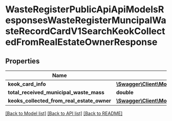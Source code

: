 # WasteRegisterPublicApiApiModelsResponsesWasteRegisterMuncipalWasteRecordCardV1SearchKeokCollectedFromRealEstateOwnerResponse

## Properties
Name | Type | Description | Notes
------------ | ------------- | ------------- | -------------
**keok_card_info** | [**\Swagger\Client\Model\WasteRegisterPublicApiApiModelsResponsesWasteRegisterMuncipalWasteRecordCardV1KeokCardInfo**](WasteRegisterPublicApiApiModelsResponsesWasteRegisterMuncipalWasteRecordCardV1KeokCardInfo.md) |  | [optional] 
**total_received_municipal_waste_mass** | **double** |  | [optional] 
**keoks_collected_from_real_estate_owner** | [**\Swagger\Client\Model\WasteRegisterPublicApiApiModelsResponsesWasteRegisterMuncipalWasteRecordCardV1PaginatedPageKeokCollectedFromRealEstateOwnerListItem**](WasteRegisterPublicApiApiModelsResponsesWasteRegisterMuncipalWasteRecordCardV1PaginatedPageKeokCollectedFromRealEstateOwnerListItem.md) |  | [optional] 

[[Back to Model list]](../README.md#documentation-for-models) [[Back to API list]](../README.md#documentation-for-api-endpoints) [[Back to README]](../README.md)


